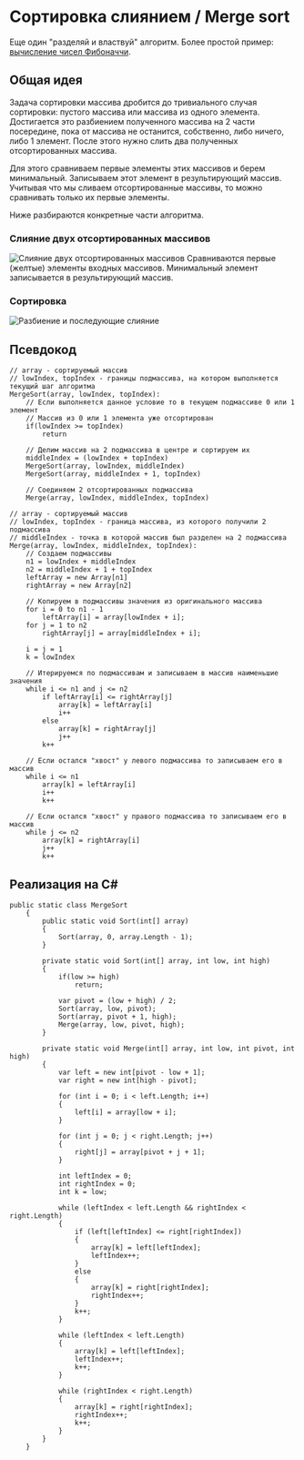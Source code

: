 ﻿# Сортировка слиянием / Merge sort
Еще один "разделяй и властвуй" алгоритм. Более простой пример: [вычисление чисел Фибоначчи](../RecursionFibonacci/fibonacci.md).

## Общая идея
Задача сортировки массива дробится до тривиального случая сортировки: пустого массива или массива из одного элемента. Достигается это разбиением полученного массива на 2 части посередине, пока от массива не останится, собственно, либо ничего, либо 1 элемент. После этого нужно слить два полученных отсортированных массива.

Для этого сравниваем первые элементы этих массивов и берем минимальный. Записываем этот элемент в результирующий массив. Учитывая что мы сливаем отсортированные массивы, то можно сравнивать только их первые элементы.

Ниже разбираются конкретные части алгоритма.

### Слияние двух отсортированных массивов
![Слияние двух отсортированных массивов](./Images/merge.png)
Сравниваются первые (желтые) элементы входных массивов. Минимальный элемент записывается в результирующий массив.

### Сортировка
![Разбиение и последующие слияние](./Images/mergeSort.png)

## Псевдокод
```
// array - сортируемый массив
// lowIndex, topIndex - границы подмассива, на котором выполняется текущий шаг алгоритма
MergeSort(array, lowIndex, topIndex):
    // Если выполняется данное условие то в текущем подмассиве 0 или 1 элемент
    // Массив из 0 или 1 элемента уже отсортирован
    if(lowIndex >= topIndex)
        return
        
    // Делим массив на 2 подмассива в центре и сортируем их
    middleIndex = (lowIndex + topIndex)  
    MergeSort(array, lowIndex, middleIndex)   
    MergeSort(array, middleIndex + 1, topIndex)
    
    // Соединяем 2 отсортированных подмассива
    Merge(array, lowIndex, middleIndex, topIndex)
```
```
// array - сортируемый массив
// lowIndex, topIndex - граница массива, из которого получили 2 подмассива
// middleIndex - точка в которой массив был разделен на 2 подмассива
Merge(array, lowIndex, middleIndex, topIndex):
    // Создаем подмассивы
    n1 = lowIndex + middleIndex
    n2 = middleIndex + 1 + topIndex
    leftArray = new Array[n1]    
    rightArray = new Array[n2]
    
    // Копируем в подмассивы значения из оригинального массива
    for i = 0 to n1 - 1
        leftArray[i] = array[lowIndex + i];
    for j = 1 to n2
        rightArray[j] = array[middleIndex + i];    
        
    i = j = 1
    k = lowIndex
    
    // Итерируемся по подмассивам и записываем в массив наименьшие значения
    while i <= n1 and j <= n2
        if leftArray[i] <= rightArray[j]
            array[k] = leftArray[i]
            i++
        else
            array[k] = rightArray[j]
            j++
        k++
        
    // Если остался "хвост" у левого подмассива то записываем его в массив
    while i <= n1
        array[k] = leftArray[i]
        i++
        k++
    
    // Если остался "хвост" у правого подмассива то записываем его в массив    
    while j <= n2
        array[k] = rightArray[i]
        j++
        k++
```
## Реализация на С#
```
public static class MergeSort
    {
        public static void Sort(int[] array)
        {
            Sort(array, 0, array.Length - 1);
        }

        private static void Sort(int[] array, int low, int high)
        {
            if(low >= high)
                return;

            var pivot = (low + high) / 2;
            Sort(array, low, pivot);
            Sort(array, pivot + 1, high);
            Merge(array, low, pivot, high);
        }

        private static void Merge(int[] array, int low, int pivot, int high)
        {
            var left = new int[pivot - low + 1];
            var right = new int[high - pivot];
            
            for (int i = 0; i < left.Length; i++)
            {
                left[i] = array[low + i];
            }
            
            for (int j = 0; j < right.Length; j++)
            {
                right[j] = array[pivot + j + 1];
            }

            int leftIndex = 0;
            int rightIndex = 0;
            int k = low;

            while (leftIndex < left.Length && rightIndex < right.Length)
            {
                if (left[leftIndex] <= right[rightIndex])
                {
                    array[k] = left[leftIndex];
                    leftIndex++;
                }
                else
                {
                    array[k] = right[rightIndex];
                    rightIndex++;
                }
                k++;
            }

            while (leftIndex < left.Length)
            {
                array[k] = left[leftIndex];
                leftIndex++;
                k++;
            }
            
            while (rightIndex < right.Length)
            {
                array[k] = right[rightIndex];
                rightIndex++;
                k++;
            }
        }
    }
```
